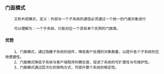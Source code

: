 ### 门面模式
        又称外观模式，定义：外部与一个子系统的通信必须通过一个统一的门面对象进行
        
        可以理解为：一个子系统，只能对应一个具有单个实例的门面类。
        
#### 优势
        1、门面模式，通过隐藏子系统的组件，降低客户处理的对象数量，以提升各个子系统的应用便捷性。
        2、门面模式降低子系统与客户端程序的耦合度，促进了系统的可扩展性与可维护性。
        3、门面模式通过层次化的架构方式，可提升整个系统的稳定性。